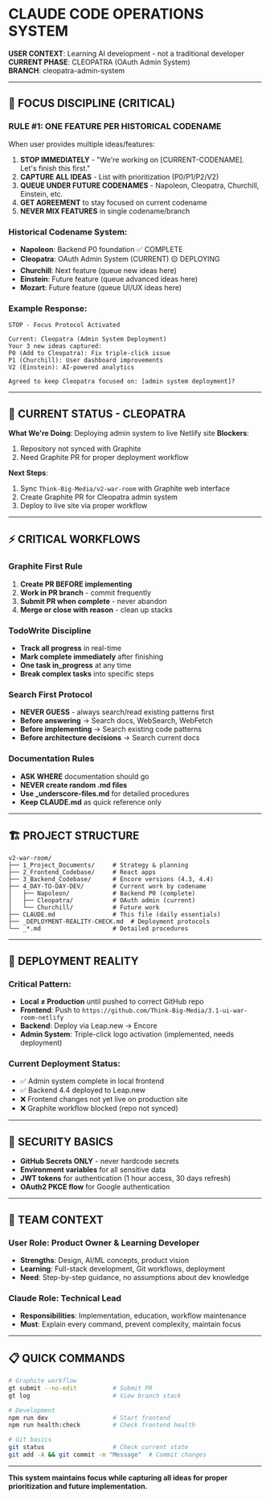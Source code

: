 # CLAUDE CODE OPERATIONS SYSTEM

**USER CONTEXT**: Learning AI development - not a traditional developer  
**CURRENT PHASE**: CLEOPATRA (OAuth Admin System)  
**BRANCH**: cleopatra-admin-system

---

## 🚨 FOCUS DISCIPLINE (CRITICAL)

### **RULE #1: ONE FEATURE PER HISTORICAL CODENAME**
When user provides multiple ideas/features:
1. **STOP IMMEDIATELY** - "We're working on [CURRENT-CODENAME]. Let's finish this first."
2. **CAPTURE ALL IDEAS** - List with prioritization (P0/P1/P2/V2)  
3. **QUEUE UNDER FUTURE CODENAMES** - Napoleon, Cleopatra, Churchill, Einstein, etc.
4. **GET AGREEMENT** to stay focused on current codename
5. **NEVER MIX FEATURES** in single codename/branch

### **Historical Codename System:**
- **Napoleon**: Backend P0 foundation ✅ COMPLETE
- **Cleopatra**: OAuth Admin System (CURRENT) 🟡 DEPLOYING
- **Churchill**: Next feature (queue new ideas here)
- **Einstein**: Future feature (queue advanced ideas here)  
- **Mozart**: Future feature (queue UI/UX ideas here)

### **Example Response:**
```
STOP - Focus Protocol Activated

Current: Cleopatra (Admin System Deployment)
Your 3 new ideas captured:
P0 (Add to Cleopatra): Fix triple-click issue
P1 (Churchill): User dashboard improvements  
V2 (Einstein): AI-powered analytics

Agreed to keep Cleopatra focused on: [admin system deployment]?
```

---

## 🎯 CURRENT STATUS - CLEOPATRA

**What We're Doing**: Deploying admin system to live Netlify site
**Blockers**: 
1. Repository not synced with Graphite  
2. Need Graphite PR for proper deployment workflow

**Next Steps**:
1. Sync `Think-Big-Media/v2-war-room` with Graphite web interface
2. Create Graphite PR for Cleopatra admin system
3. Deploy to live site via proper workflow

---

## ⚡ CRITICAL WORKFLOWS

### **Graphite First Rule**
1. **Create PR BEFORE implementing** 
2. **Work in PR branch** - commit frequently
3. **Submit PR when complete** - never abandon
4. **Merge or close with reason** - clean up stacks

### **TodoWrite Discipline**  
- **Track all progress** in real-time
- **Mark complete immediately** after finishing
- **One task in_progress** at any time
- **Break complex tasks** into specific steps

### **Search First Protocol**
- **NEVER GUESS** - always search/read existing patterns first
- **Before answering** → Search docs, WebSearch, WebFetch  
- **Before implementing** → Search existing code patterns
- **Before architecture decisions** → Search current docs

### **Documentation Rules**
- **ASK WHERE** documentation should go
- **NEVER create random .md files** 
- **Use _underscore-files.md** for detailed procedures
- **Keep CLAUDE.md** as quick reference only

---

## 🏗️ PROJECT STRUCTURE

```
v2-war-room/
├── 1_Project_Documents/     # Strategy & planning
├── 2_Frontend_Codebase/     # React apps
├── 3_Backend_Codebase/      # Encore versions (4.3, 4.4)
├── 4_DAY-TO-DAY-DEV/        # Current work by codename
│   ├── Napoleon/            # Backend P0 (complete)
│   ├── Cleopatra/           # OAuth admin (current)
│   └── Churchill/           # Future work
├── CLAUDE.md                # This file (daily essentials)
├── _DEPLOYMENT-REALITY-CHECK.md  # Deployment protocols
└── _*.md                    # Detailed procedures
```

---

## 🚀 DEPLOYMENT REALITY

### **Critical Pattern**:
- **Local ≠ Production** until pushed to correct GitHub repo
- **Frontend**: Push to `https://github.com/Think-Big-Media/3.1-ui-war-room-netlify`  
- **Backend**: Deploy via Leap.new → Encore
- **Admin System**: Triple-click logo activation (implemented, needs deployment)

### **Current Deployment Status**:
- ✅ Admin system complete in local frontend
- ✅ Backend 4.4 deployed to Leap.new  
- ❌ Frontend changes not yet live on production site
- ❌ Graphite workflow blocked (repo not synced)

---

## 🔐 SECURITY BASICS

- **GitHub Secrets ONLY** - never hardcode secrets
- **Environment variables** for all sensitive data
- **JWT tokens** for authentication (1 hour access, 30 days refresh)
- **OAuth2 PKCE flow** for Google authentication

---

## 👥 TEAM CONTEXT

### **User Role**: Product Owner & Learning Developer
- **Strengths**: Design, AI/ML concepts, product vision  
- **Learning**: Full-stack development, Git workflows, deployment
- **Need**: Step-by-step guidance, no assumptions about dev knowledge

### **Claude Role**: Technical Lead  
- **Responsibilities**: Implementation, education, workflow maintenance
- **Must**: Explain every command, prevent complexity, maintain focus

---

## 📋 QUICK COMMANDS

```bash
# Graphite workflow
gt submit --no-edit          # Submit PR
gt log                       # View branch stack

# Development  
npm run dev                  # Start frontend
npm run health:check         # Check frontend health

# Git basics
git status                   # Check current state
git add -A && git commit -m "Message"  # Commit changes
```

---

**This system maintains focus while capturing all ideas for proper prioritization and future implementation.**